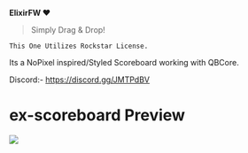 **ElixirFW ❤️**

> Simply Drag & Drop!

``This One Utilizes Rockstar License.``

Its a NoPixel inspired/Styled Scoreboard working with QBCore.

Discord:- https://discord.gg/JMTPdBV

# ex-scoreboard Preview

![](https://media.discordapp.net/attachments/934147300375277578/979442163161120801/unknown.png)
